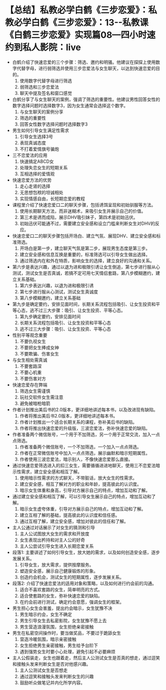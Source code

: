 # 【总结】私教必学白鹤《三步恋爱》：私教必学白鹤《三步恋爱》：13--私教课《白鹤三步恋爱》实现篇08—四小时速约到私人影院：live

-   白鹤介绍了快速恋爱的三个步骤：筛选、邀约和明骚。他建议在探探上使用数字代替字母，进行弱筛选并使用三步恋爱法与女生聊天，以达到快速恋爱的目的。
    1.  使用数字代替字母进行筛选
    2.  弱筛选和三步恋爱法
    3.  聊天中提及签名和窗口感觉
-   白鹤分享了与女生聊天的案例，强调了筛选的重要性。他建议男性回答女性的数字选择问题时选择数字3，因为女生通常会选择这个数字。
    1.  与女生聊天的案例分享
    2.  筛选的重要性
    3.  回答女性数字选择问题时选择数字3
-   男生如何引导女生满足性需求
    1.  引导女生选择3号
    2.  表现真诚态度
    3.  不打着爱情旗号骗炮
-   三不恋爱法的应用
    1.  快速搞定ABCD女
    2.  处理失恋女生的短期关系
    3.  互相选择的爱情观
-   快速恋爱方法的优势
    1.  走心走肾的选择
    2.  无思想包袱的坦诚相处
    3.  实现情感自由，长短期恋爱的教程
-   课程里介绍了快速恋爱口二的聊天步骤，包括诱饵呈现和初始驯服等方法。
    1.  使用长期聊天方法，而非迷糊术，来吸引女生并展示自己的价值。
    2.  第三术是诱而成陷，展示DHV吸引妹子，第四术是初始迅伏。
    3.  初始迅伏可能通不过，需要建立安全感和设立门槛来判断女生对DHV的反应。
-   快速恋爱口二的聊天步骤包括开场白、建立气氛、展现DHV、建立安全感和标准筛选。
    1.  开场白是第一步，建立聊天气氛是第二步，展现男生态度是第三步。
    2.  建立安全感和信息互换是重要的，标准筛选可以引导女生做出选择。
    3.  通过筛选内在和外在特质，影响女生的选择，建立良好的沟通和关系。
-   第六步是表达兴趣，通过以退为进和极限引诱让女生倒追，第七步进行服从心测试，测试女生是否真诚，若搞不定可用七天情侣套路，第八步模糊邀约，建立关系基础。
    1.  第六步表达兴趣，以退为进和极限引诱
    2.  第七步进行服从心测试，测试女生真诚度
    3.  第八步模糊邀约，建立关系基础
-   第九步是确定要约，安排见面时间，长期关系流程包括吸引、让女生投资和平等心态，逃不过三大步骤：吸引、让女生投资、平等心态。
    1.  第九步确定要约，安排见面时间
    2.  长期关系流程包括吸引、让女生投资和平等心态
    3.  逃不过三大步骤：吸引、让女生投资、平等心态
-   性别平等观念重要
    1.  不要仇视女生
    2.  不要把女生捧成女神
    3.  不要欺骗、伤害女生
-   与女生相处需真诚
    1.  不要套路深
    2.  不要心机重
    3.  不要伤害对方
-   快速恋爱存在弊端
    1.  筛选女生需谨慎
    2.  玩社交软件女生需注意
    3.  避免被暗枪暗箭
-   作者计划推出美后书的2.0版本，更详细地讲述每本书，以及改进现有缺陷。
    1.  作者将推出美后书2.0版本，更详细地讲述每本书。
    2.  作者计划推出一个适合长期关系的课程，弥补美后书的缺陷。
    3.  作者将推出快速恋爱的升级版，三波恋爱法，弥补快速恋爱的缺陷。
-   作者准备两个微信账号，一个用于不加筛选，另一个用于正常交流，加入一点点筛选。
    1.  作者准备两个微信账号，一个不加筛选，一个加入一点点筛选。
    2.  作者在正常微信账号中加入一点点筛选，展示幽默和暗示短期属性。
    3.  作者使用三波恋爱法，暗示别人，不像快速恋爱那么直接。
-   通过快速恋爱筛选进入的扣三女生，需要循循进进地聊天，使用三不恋爱法暗示性需求，建立安全感和相互了解。
    1.  使用暗示性需求的方式聊天，不带脏话，放大女生的性需求。
    2.  建立安全感，相互了解对方的职业和年龄，提高彼此的认识度。
    3.  暗示女生体重和身高，引导对方展示自己的特点，增加互动和了解。
-   通过建立安全感和相互了解，可以引导女生展示自己的特点，增加互动和了解。
    1.  暗示女生虚夸体重，引导对方展示自己的特点，增加互动和了解。
    2.  建立互相了解的基础，提高彼此的认识度和信任感。
    3.  通过互相了解，建立安全感，增加对彼此的信任和了解。
-   主人公通过对话展示了对女生的猜测和引导
    1.  主人公试图放大女生的需求和开放度
    2.  女生表现出矜持和对主人公的好奇
    3.  主人公尝试引导女生进入长期恋爱关系
-   段落1: 主要讲述了如何引导女生，放大她的需求，以及如何创造安全感，逐步发展关系。
    1.  引导女生，放大需求，提供按摩服务。
    2.  塑造安全感，展示自己健康锻炼的形象。
    3.  创造约会机会，测试女生的短期属性，逐步发展关系。
-   段落2: 介绍了快速恋爱法的适用对象和策略，以及如何进行约会前的沟通。
    1.  适合不喜欢套路的女生，简单明亮的方式。
    2.  适合使套路的女生，弥补快速恋爱的缺陷。
    3.  在约会前进行测试，确定约会意愿，强调女生的框架。
-   男生担心女生会害羞，提出约会暗示，女生犹豫不决
    1.  男生暗示约会，女生不确定
    2.  男生引导女生去私密影院，女生犹豫不愿上去
    3.  男生营造浪漫氛围，女生拒绝亲密接触
-   男生在私密空间操作时，要当做奖品，不要过于跪舔女生
    1.  营造冷暖氛围，暗示亲密接触
    2.  女生拒绝男生亲密接触，男生给予台阶下
    3.  遇到强势女生时要小心处理，避免引起不必要麻烦
-   主人公假装走，女生也跟着走，然后主人公测试女生是否真的想走，通过逗笑和接触头发来判断女生是否对他感兴趣。
    1.  主人公测试女生是否想走
    2.  通过逗笑和接触头发来判断女生的兴趣
    3.  鼓励听众做笔记并内化所学内容。